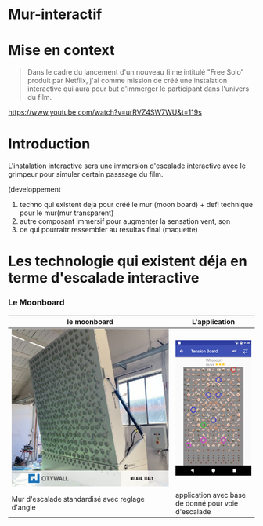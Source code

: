 # Mur-interactif

# Mise en context
> Dans le cadre du lancement d'un  nouveau filme intitulé "Free Solo" produit par Netflix, j'ai comme mission de créé une instalation interactive qui aura pour but d'immerger
> le participant dans l'univers du film.

https://www.youtube.com/watch?v=urRVZ4SW7WU&t=119s

# Introduction
L'instalation interactive sera une immersion d'escalade interactive avec le grimpeur pour simuler certain passsage du film.


(developpement

1. techno qui existent deja pour créé le mur (moon board) + defi technique pour le mur(mur transparent)
2. autre composant immersif pour augmenter la sensation vent, son
3. ce qui pourraitr ressembler au résultas final (maquette)

# Les technologie qui existent déja en terme d'escalade interactive
  
  ### Le Moonboard

| le moonboard |  L'application |
| ----------- | ----------- |
| ![le moonboard](media/tension-board.jpg) |![le moonboard](media/tension-boardapp.png) |
| Mur d'escalade standardisé avec reglage d'angle  | application avec base de donné pour voie d'escalade  |

